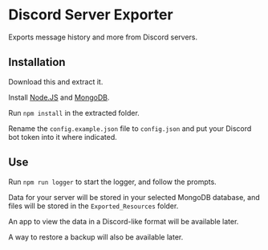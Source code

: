 # Discord Server Exporter
Exports message history and more from Discord servers.

## Installation

Download this and extract it.

Install [Node.JS](https://nodejs.org/en/) and [MongoDB](https://www.mongodb.com/download-center/community).

Run `npm install` in the extracted folder.

Rename the `config.example.json` file to `config.json` and put your Discord bot token into it where indicated.

## Use

Run `npm run logger` to start the logger, and follow the prompts.

Data for your server will be stored in your selected MongoDB database, and files will be stored in the `Exported_Resources` folder.

An app to view the data in a Discord-like format will be available later.

A way to restore a backup will also be available later.
